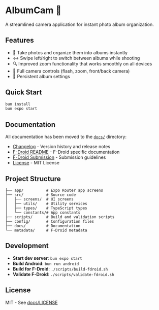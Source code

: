 # AlbumCam 📸

A streamlined camera application for instant photo album organization.

## Features

- 📸 Take photos and organize them into albums instantly
- ↔️ Swipe left/right to switch between albums while shooting
- 🔍 Improved zoom functionality that works smoothly on all devices
- 📱 Full camera controls (flash, zoom, front/back camera)
- 💾 Persistent album settings

## Quick Start

```bash
bun install
bun expo start
```

## Documentation

All documentation has been moved to the [`docs/`](./docs) directory:

- [Changelog](./CHANGELOG.md) - Version history and release notes
- [F-Droid README](./docs/README-FDROID.md) - F-Droid specific documentation
- [F-Droid Submission](./docs/FDROID-SUBMISSION.md) - Submission guidelines
- [License](./docs/LICENSE) - MIT License

## Project Structure

```
├── app/          # Expo Router app screens
├── src/          # Source code
│   ├── screens/  # UI screens
│   ├── utils/    # Utility services
│   ├── types/    # TypeScript types
│   └── constants/# App constants
├── scripts/      # Build and validation scripts
├── config/       # Configuration files
├── docs/         # Documentation
└── metadata/     # F-Droid metadata
```

## Development

- **Start dev server**: `bun expo start`
- **Build Android**: `bun run android`
- **Build for F-Droid**: `./scripts/build-fdroid.sh`
- **Validate F-Droid**: `./scripts/validate-fdroid.sh`

## License

MIT - See [docs/LICENSE](./docs/LICENSE)